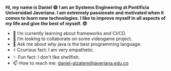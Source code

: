 **Hi, my name is Daniel 😄 I am an Systems Engineering at Pontificia Universidad Javeriana. I am extremely passionate and motivated when it comes to learn new technologies. I like to improve myself in all aspects of my life and give the best of myself. 😎**

- 🌱 I’m currently learning about frameworks and CI/CD.
- 👯 I’m looking to collaborate on some videogame project.
- 💬 Ask me about why java is the best programming language.
- ⚡ Ccurious fact: I am very empathetic.
- ✨ Fun fact: I don't like shellfish.
- 📫 How to reach me: daniel-alzatem@javeriana.edu.co
